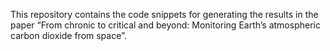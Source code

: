 This repository contains the code snippets for generating the results in the paper “From chronic to critical and beyond: Monitoring Earth’s atmospheric carbon dioxide from space”.
